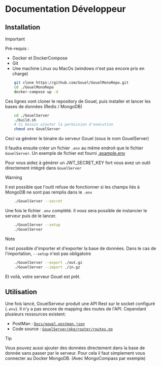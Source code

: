 # Documentation Développeur

## Installation

> [!IMPORTANT]
> Pré-requis :
>
> - Docker et DockerCompose
> - Git
> - Une machine Linux ou MacOs (windows n'est pas encore pris en charge)

```bash
    git clone https://github.com/Gouel/GouelMonoRepo.git
    cd ./GouelMonoRepo
    docker-compose up -d
```

Ces lignes vont cloner le repository de Gouel, puis installer et lancer les bases de données (Redis / MongoDB)

```bash
    cd ./GouelServer
    ./build.sh
    # Si besoin ajouter la permission d'execution
    chmod u+x GouelServer
```

Ceci va générer le binaire du serveur Gouel (sous le nom GouelServer)

Il faudra ensuite créer un fichier `.env` au même endroit que le fichier `GouelServer`. Un exemple de fichier est fourni [.example.env](https://github.com/Gouel/GouelMonoRepo/blob/main/GouelServer/.exemple.env)

Pour vous aidez à générer un JWT_SECRET_KEY fort vous avez un outil directement intégré dans `GouelServer`

> [!WARNING]
> Il est possible que l'outil refuse de fonctionner si les champs liés à MongoDB ne sont pas remplis dans le `.env`

```bash
    ./GouelServer --secret
```

Une fois le fichier `.env` complété. Il vous sera possible de instancier le serveur puis de le lancer.

```bash
    ./GouelServer --setup
    ./GouelServer
```

> [!NOTE]
> Il est possible d'importer et d'exporter la base de données.
> Dans le cas de l'importation, `--setup` n'est pas obligatoire

```bash
    ./GouelServer --export ./out.gz
    ./GouelServer --import ./in.gz
```

Et voilà, votre serveur Gouel est prêt.

## Utilisation

Une fois lancé, GouelServeur produit une API Rest sur le socket configuré (`.env`).
Il n'y a pas encore de mapping des routes de l'API. Cependant plusieurs ressources existent:

- PostMan : [`Docs/gouel.postman.json`](https://github.com/Gouel/GouelMonoRepo/blob/main/Docs/gouel.postman.json)
- Code source : [`GouelServer/pkg/router/routes.go`](https://github.com/Gouel/GouelMonoRepo/blob/main/GouelServer/pkg/router/routes.go)

> [!TIP]
> Vous pouvez aussi ajouter des données directement dans la base de donnée sans passer par le serveur.
> Pour cela il faut simplement vous connecter au Docker MongoDB. (Avec MongoCompass par exemple)
